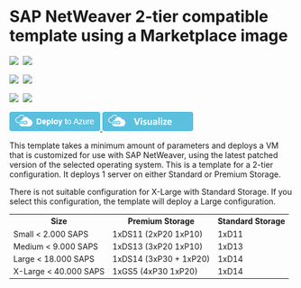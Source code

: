 # SAP NetWeaver 2-tier compatible template using a Marketplace image

<IMG SRC="https://azbotstorage.blob.core.windows.net/badges/sap-2-tier-marketplace-image/PublicLastTestDate.svg" />&nbsp;
<IMG SRC="https://azbotstorage.blob.core.windows.net/badges/sap-2-tier-marketplace-image/PublicDeployment.svg" />&nbsp;

<IMG SRC="https://azbotstorage.blob.core.windows.net/badges/sap-2-tier-marketplace-image/FairfaxLastTestDate.svg" />&nbsp;
<IMG SRC="https://azbotstorage.blob.core.windows.net/badges/sap-2-tier-marketplace-image/FairfaxDeployment.svg" />&nbsp;

<IMG SRC="https://azbotstorage.blob.core.windows.net/badges/sap-2-tier-marketplace-image/BestPracticeResult.svg" />&nbsp;
<IMG SRC="https://azbotstorage.blob.core.windows.net/badges/sap-2-tier-marketplace-image/CredScanResult.svg" />&nbsp;

<a href="https://portal.azure.com/#create/Microsoft.Template/uri/https%3A%2F%2Fraw.githubusercontent.com%2FAzure%2Fazure-quickstart-templates%2Fmaster%2Fsap-2-tier-marketplace-image%2Fazuredeploy.json" target="_blank">
    <img src="https://raw.githubusercontent.com/Azure/azure-quickstart-templates/master/1-CONTRIBUTION-GUIDE/images/deploytoazure.png"/>
</a>
<a href="http://armviz.io/#/?load=https%3A%2F%2Fraw.githubusercontent.com%2FAzure%2Fazure-quickstart-templates%2Fmaster%2Fsap-2-tier-marketplace-image%2Fazuredeploy.json" target="_blank">
    <img src="https://raw.githubusercontent.com/Azure/azure-quickstart-templates/master/1-CONTRIBUTION-GUIDE/images/visualizebutton.png"/>
</a>

This template takes a minimum amount of parameters and deploys a VM that is customized for use with SAP NetWeaver, using the latest patched version of the selected operating system. 
This is a template for a 2-tier configuration. It deploys 1 server on either Standard or Premium Storage.

There is not suitable configuration for X-Large with Standard Storage. If you select this configuration, the template will deploy a Large configuration.

<table>
	<tr>
		<th>Size</th>
		<th>Premium Storage</th>
		<th>Standard Storage</th>
	</tr>
	<tr>
		<td>Small < 2.000 SAPS</td>
		<td>1xDS11 (2xP20 1xP10)</td>
		<td>1xD11</td>
	</tr>
	<tr>
		<td>Medium < 9.000 SAPS</td>
		<td>1xDS13 (3xP20 1xP10)</td>
		<td>1xD13</td>
	</tr>
	<tr>
		<td>Large < 18.000 SAPS</td>
		<td>1xDS14 (3xP30 + 1xP20)</td>
		<td>1xD14</td>
	</tr>
	<tr>
		<td>X-Large < 40.000 SAPS</td>
		<td>1xGS5 (4xP30 1xP20)</td>
		<td>1xD14</td>
	</tr>
</table>				
